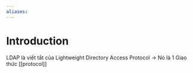 ```yaml
---
aliases:
---
```

# Introduction

LDAP là viết tắt của Lightweight Directory Access Protocol -> Nó là 1 Giao thức [[protocol]]